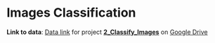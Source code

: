 # Images Classification


**Link to data**: [Data link](https://drive.google.com/drive/folders/1HBrvWEK3e0ttlAlzol-LY0ebhhtwEH4r?usp=sharing) for project [**2_Classify_Images**](2_Classify_Images) on [Google Drive](https://drive.google.com/drive/folders/1HBrvWEK3e0ttlAlzol-LY0ebhhtwEH4r?usp=sharing)